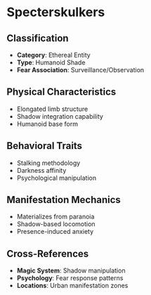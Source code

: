 # Specterskulkers

## Classification
- **Category**: Ethereal Entity
- **Type**: Humanoid Shade
- **Fear Association**: Surveillance/Observation

## Physical Characteristics
- Elongated limb structure
- Shadow integration capability
- Humanoid base form

## Behavioral Traits
- Stalking methodology
- Darkness affinity
- Psychological manipulation

## Manifestation Mechanics
- Materializes from paranoia
- Shadow-based locomotion
- Presence-induced anxiety

## Cross-References
- **Magic System**: Shadow manipulation
- **Psychology**: Fear response patterns
- **Locations**: Urban manifestation zones
